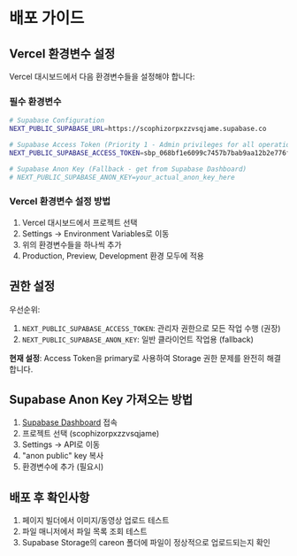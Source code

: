 # 배포 가이드

## Vercel 환경변수 설정

Vercel 대시보드에서 다음 환경변수들을 설정해야 합니다:

### 필수 환경변수

```bash
# Supabase Configuration
NEXT_PUBLIC_SUPABASE_URL=https://scophizorpxzzvsqjame.supabase.co

# Supabase Access Token (Priority 1 - Admin privileges for all operations)
NEXT_PUBLIC_SUPABASE_ACCESS_TOKEN=sbp_068bf1e6099c7457b7bab9aa12b2e776f2cc4a60

# Supabase Anon Key (Fallback - get from Supabase Dashboard)
# NEXT_PUBLIC_SUPABASE_ANON_KEY=your_actual_anon_key_here
```

### Vercel 환경변수 설정 방법

1. Vercel 대시보드에서 프로젝트 선택
2. Settings → Environment Variables로 이동
3. 위의 환경변수들을 하나씩 추가
4. Production, Preview, Development 환경 모두에 적용

## 권한 설정

우선순위:
1. `NEXT_PUBLIC_SUPABASE_ACCESS_TOKEN`: 관리자 권한으로 모든 작업 수행 (권장)
2. `NEXT_PUBLIC_SUPABASE_ANON_KEY`: 일반 클라이언트 작업용 (fallback)

**현재 설정**: Access Token을 primary로 사용하여 Storage 권한 문제를 완전히 해결합니다.

## Supabase Anon Key 가져오는 방법

1. [Supabase Dashboard](https://supabase.com/dashboard) 접속
2. 프로젝트 선택 (scophizorpxzzvsqjame)
3. Settings → API로 이동
4. "anon public" key 복사
5. 환경변수에 추가 (필요시)

## 배포 후 확인사항

1. 페이지 빌더에서 이미지/동영상 업로드 테스트
2. 파일 매니저에서 파일 목록 조회 테스트
3. Supabase Storage의 careon 폴더에 파일이 정상적으로 업로드되는지 확인